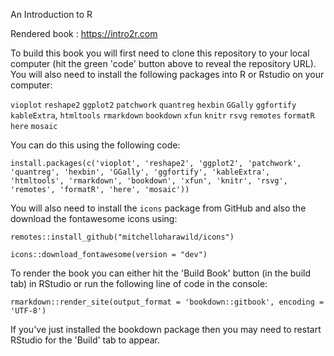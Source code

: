 An Introduction to R

Rendered book : https://intro2r.com

To build this book you will first need to clone this repository to your local computer (hit the green 'code' button above to reveal the repository URL). You will also need to install the following packages into R or Rstudio on your computer: 

`vioplot` `reshape2` `ggplot2` `patchwork` `quantreg` `hexbin` `GGally` `ggfortify` `kableExtra`, `htmltools` `rmarkdown` `bookdown` `xfun` `knitr` `rsvg` `remotes` `formatR` `here` `mosaic`

You can do this using the following code:

`install.packages(c('vioplot', 'reshape2', 'ggplot2', 'patchwork', 'quantreg', 'hexbin', 'GGally', 'ggfortify', 'kableExtra', 'htmltools', 'rmarkdown', 'bookdown', 'xfun', 'knitr', 'rsvg', 'remotes', 'formatR', 'here', 'mosaic'))`

You will also need to install the `icons` package from GitHub and also the download the fontawesome icons using:

`remotes::install_github("mitchelloharawild/icons")`

`icons::download_fontawesome(version = "dev")`

To render the book you can either hit the 'Build Book' button (in the build tab) in RStudio or run the following line of code in the console:

`rmarkdown::render_site(output_format = 'bookdown::gitbook', encoding = 'UTF-8')`

If you've just installed the bookdown package then you may need to restart RStudio for the 'Build' tab to appear.
